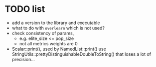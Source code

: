 TODO list
==========


- add a version to the library and executable
- what to do with `overlearn` which is not used?
- check consistency of params, 
  *  e.g. elite_size <= pop_size
  * not all metrics weights are 0
- Scalar::print(), used by NamedList::print() use StringUtils::prettyDistinguishableDoubleToString() that loses a lot of precision...
